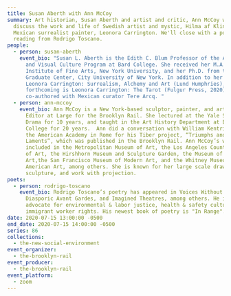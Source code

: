 ```yaml
---
title: Susan Aberth with Ann McCoy
summary: Art historian, Susan Aberth and artist and critic, Ann McCoy will
  discuss the work and life of Swedish artist and mystic, Hilma af Klint and
  Mexican surrealist painter, Leonora Carrington. We'll close with a poetry
  reading from Rodrigo Toscano.
people:
  - person: susan-aberth
    event_bio: "Susan L. Aberth is the Edith C. Blum Professor of the Art History
      and Visual Culture Program at Bard College. She received her M.A. from the
      Institute of Fine Arts, New York University, and her Ph.D. from the
      Graduate Center, City University of New York. In addition to her 2004 book
      Leonora Carrington: Surrealism, Alchemy and Art (Lund Humphries),
      forthcoming is Leonora Carrington: The Tarot (Fulgur Press, 2020)
      co-authored with Mexican curator Tere Arcq. "
  - person: ann-mccoy
    event_bio: Ann McCoy is a New York-based sculptor, painter, and art critic, and
      Editor at Large for the Brooklyn Rail. She lectured at the Yale School of
      Drama for 10 years, and taught in the Art History Department at Barnard
      College for 20 years.  Ann did a conversation with William Kentridge at
      the American Academy in Rome for his Tiber project, “Triumphs and
      Laments”, which was published in the Brooklyn Rail. Ann McCoy’s work is
      included in the Metropolitan Museum of Art, the Los Angeles County Museum
      of Art, the Hirshhorn Museum and Sculpture Garden, the Museum of Modern
      Art,the San Francisco Museum of Modern Art, and the Whitney Museum of
      American Art, among others. She is known for her large scale drawings,
      sculpture, and work with projection.
poets:
  - person: rodrigo-toscano
    event_bio: Rodrigo Toscano’s poetry has appeared in Voices Without Borders,
      Diasporic Avant Gardes, and Imagined Theatres, among others. He is an
      advocate for environmental & labor justice, health & safety culture, and
      immigrant worker rights. His newest book of poetry is "In Range".
date: 2020-07-15 13:00:00 -0500
end_date: 2020-07-15 14:00:00 -0500
series: 86
collections:
  - the-new-social-environment
event_organizer:
  - the-brooklyn-rail
event_producer:
  - the-brooklyn-rail
event_platform:
  - zoom
---
```

